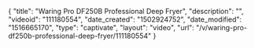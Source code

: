 {
    "title": "Waring Pro DF250B Professional Deep Fryer",
    "description": "",
    "videoid": "111180554",
    "date_created": "1502924752",
    "date_modified": "1516665170",
    "type": "captivate",
    "layout": "video",
    "url": "\/v\/waring-pro-df250b-professional-deep-fryer\/111180554"
}